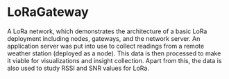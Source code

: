 # LoRaGateway

A LoRa network, which demonstrates the architecture of a basic LoRa deployment including nodes, gateways, and the network server. An application server was put into use to collect readings from a remote weather station (deployed as a node). This data is then processed to make it viable for visualizations and insight collection. Apart from this, the data is also used to study RSSI and SNR values for LoRa. 
